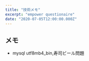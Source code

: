 ```yaml
---
title: "技術メモ"
excerpt: "empower questionaire"
date: "2020-07-05T12:00:00.000Z"
---
```


## メモ
- mysql utf8mb4_bin,寿司ビール問題